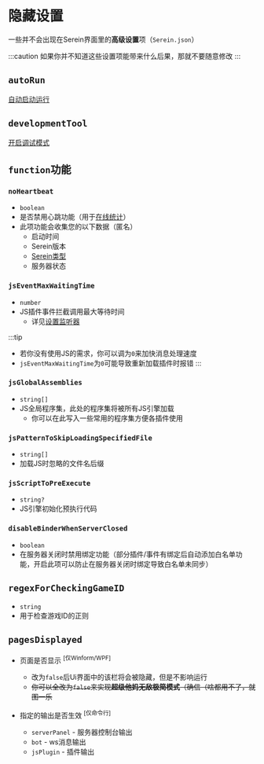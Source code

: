 # 隐藏设置

一些并不会出现在Serein界面里的**高级设置**项（`Serein.json`）

:::caution
如果你并不知道这些设置项能带来什么后果，那就不要随意修改
:::

## `autoRun`

[自动启动运行](../tutorial/autoRunOnStarted)

## `developmentTool`

[开启调试模式](../tutorial/debugMode)

## `function`功能

### `noHeartbeat`

- `boolean`
- 是否禁用心跳功能（用于[在线统计](/onlineCount)）
- 此项功能会收集您的以下数据（匿名）
  - 启动时间
  - Serein版本
  - [Serein类型](../tutorial/differenceBetweenVersions)
  - 服务器状态

### `jsEventMaxWaitingTime`

- `number`
- JS插件事件拦截调用最大等待时间
  - 详见[设置监听器](../development/functions/serein#设置监听器)

:::tip

- 若你没有使用JS的需求，你可以调为`0`来加快消息处理速度
- `jsEventMaxWaitingTime`为`0`可能导致重新加载插件时报错
:::

### `jsGlobalAssemblies`

- `string[]`
- JS全局程序集，此处的程序集将被所有JS引擎加载
  - 你可以在此写入一些常用的程序集方便各插件使用

### `jsPatternToSkipLoadingSpecifiedFile`

- `string[]`
- 加载JS时忽略的文件名后缀

### `jsScriptToPreExecute`

- `string?`
- JS引擎初始化预执行代码

### `disableBinderWhenServerClosed`

- `boolean`
- 在服务器关闭时禁用绑定功能（部分插件/事件有绑定后自动添加白名单功能，开启此项可以防止在服务器关闭时绑定导致白名单未同步）

## `regexForCheckingGameID`

- `string`
- 用于检查游戏ID的正则

## `pagesDisplayed`

- 页面是否显示 <sup>[仅Winform/WPF]</sup>
  - 改为`false`后Ui界面中的该栏将会被隐藏，但是不影响运行
  - ~~你可以全改为`false`来实现**超级他妈无敌极简模式**（确信（啥都用不了，就图一乐~~


- 指定的输出是否生效 <sup>[仅命令行]</sup>
  - `serverPanel` - 服务器控制台输出
  - `bot` - ws消息输出
  - `jsPlugin` - 插件输出
